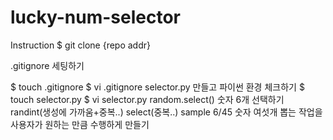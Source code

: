 # lucky-num-selector

Instruction
$ git clone {repo addr}

.gitignore 세팅하기

$ touch .gitignore
$ vi .gitignore
selector.py 만들고 파이썬 환경 체크하기
$ touch selector.py
$ vi selector.py
random.select() 숫자 6개 선택하기
randint(생성에 가까움+중복..)
select(중복..)
sample
6/45 숫자 여섯개 뽑는 작업을 사용자가 원하는 만큼 수행하게 만들기

